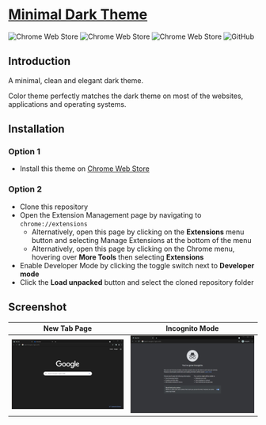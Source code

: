 # [Minimal Dark Theme](https://chrome.google.com/webstore/detail/minimal-dark-theme/akjfdocgccjidcoighgemcppkabmcpmd)

![Chrome Web Store](https://img.shields.io/chrome-web-store/v/akjfdocgccjidcoighgemcppkabmcpmd)
![Chrome Web Store](https://img.shields.io/chrome-web-store/users/akjfdocgccjidcoighgemcppkabmcpmd)
![Chrome Web Store](https://img.shields.io/chrome-web-store/rating/akjfdocgccjidcoighgemcppkabmcpmd)
![GitHub](https://img.shields.io/github/license/li-shangru/MinimalDarkTheme)

## Introduction

A minimal, clean and elegant dark theme.

Color theme perfectly matches the dark theme on most of the websites, applications and operating systems.

## Installation

### Option 1

* Install this theme on [Chrome Web Store](https://chrome.google.com/webstore/detail/minimal-dark-theme/akjfdocgccjidcoighgemcppkabmcpmd)

### Option 2

* Clone this repository
* Open the Extension Management page by navigating to `chrome://extensions`
  * Alternatively, open this page by clicking on the **Extensions** menu button and selecting Manage Extensions at the bottom of the menu
  * Alternatively, open this page by clicking on the Chrome menu, hovering over **More Tools** then selecting **Extensions**
* Enable Developer Mode by clicking the toggle switch next to **Developer mode**
* Click the **Load unpacked** button and select the cloned repository folder

## Screenshot

| New Tab Page    | Incognito Mode    |
| :------------: | :----------: |
| ![A new tab page on Google Chrome](/screenshot.png) | ![A new tab page in incognito mode](/screenshot_incognito.png) |
